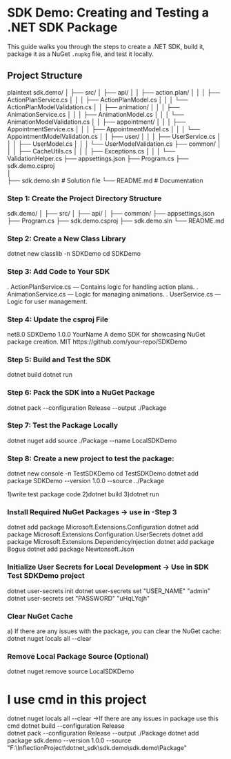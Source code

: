 ﻿# SDK Demo: Creating and Testing a .NET SDK Package

This guide walks you through the steps to create a .NET SDK, build it, package it as a NuGet `.nupkg` file, and test it locally.

## Project Structure

plaintext
sdk.demo/
│
├── src/
│   ├── api/
│   │   ├── action.plan/
│   │   │   ├── ActionPlanService.cs
│   │   │   ├── ActionPlanModel.cs
│   │   │   └── ActionPlanModelValidation.cs
│   │   ├── animation/
│   │   │   ├── AnimationService.cs
│   │   │   ├── AnimationModel.cs
│   │   │   └── AnimationModelValidation.cs
│   │   ├── appointment/
│   │   │   ├── AppointmentService.cs
│   │   │   ├── AppointmentModel.cs
│   │   │   └── AppointmentModelValidation.cs
│   │   ├── user/
│   │   │   ├── UserService.cs
│   │   │   ├── UserModel.cs
│   │   │   └── UserModelValidation.cs
├── common/
│   │   │   ├── CacheUtils.cs
│   │   │   ├── Exceptions.cs
│   │   │   └── ValidationHelper.cs
├── appsettings.json
├── Program.cs
├── sdk.demo.csproj   
│   
├── sdk.demo.sln    # Solution file
└── README.md       # Documentation

### Step 1: Create the Project Directory Structure
sdk.demo/
│
├── src/
│   ├── api/
│   ├── common/
├── appsettings.json
├── Program.cs
├── sdk.demo.csproj
├── sdk.demo.sln
└── README.md

### Step 2: Create a New Class Library
dotnet new classlib -n SDKDemo
cd SDKDemo

### Step 3: Add Code to Your SDK
. ActionPlanService.cs — Contains logic for handling action plans.
. AnimationService.cs — Logic for managing animations.
. UserService.cs — Logic for user management.

### Step 4: Update the csproj File
<PropertyGroup>
  <TargetFramework>net8.0</TargetFramework>
  <PackageId>SDKDemo</PackageId>
  <Version>1.0.0</Version>
  <Authors>YourName</Authors>
  <Description>A demo SDK for showcasing NuGet package creation.</Description>
  <PackageLicenseExpression>MIT</PackageLicenseExpression>
  <RepositoryUrl>https://github.com/your-repo/SDKDemo</RepositoryUrl>
</PropertyGroup>

### Step 5: Build and Test the SDK
dotnet build
dotnet run

### Step 6: Pack the SDK into a NuGet Package
dotnet pack --configuration Release --output ./Package

### Step 7: Test the Package Locally
dotnet nuget add source ./Package --name LocalSDKDemo

### Step 8: Create a new project to test the package:

dotnet new console -n TestSDKDemo
cd TestSDKDemo
dotnet add package SDKDemo --version 1.0.0 --source ../Package

1)write test package code 
2)dotnet build
3)dotnet run

### Install Required NuGet Packages -> use in -Step 3
dotnet add package Microsoft.Extensions.Configuration
dotnet add package Microsoft.Extensions.Configuration.UserSecrets
dotnet add package Microsoft.Extensions.DependencyInjection
dotnet add package Bogus
dotnet add package Newtonsoft.Json

### Initialize User Secrets for Local Development -> Use in SDK Test SDKDemo project
dotnet user-secrets init
dotnet user-secrets set "USER_NAME" "admin"
dotnet user-secrets set "PASSWORD" "uHqLYqjh"

### Clear NuGet Cache
a) If there are any issues with the package, you can clear the NuGet cache:
	dotnet nuget locals all --clear
	
### Remove Local Package Source (Optional)
dotnet nuget remove source LocalSDKDemo




# I use cmd in this project

 dotnet nuget locals all --clear ->If there are any issues in package use this cmd
 dotnet build --configuration Release   
 dotnet pack --configuration Release --output ./Package
 dotnet add package sdk.demo --version 1.0.0 --source "F:\InflectionProject\dotnet_sdk\sdk.demo\sdk.demo\Package"













